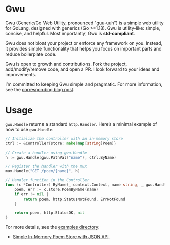 # Gwu
Gwu (Generic/Go Web Utility, pronounced "guu-uuh") is a simple web utility for GoLang, designed with generics (Go >=1.18). Gwu is utility-like: simple, concise, and helpful. Most importantly, Gwu is **std-compliant**.

Gwu does not bloat your project or enforce any framework on you. Instead, it provides simple functionality that helps you focus on important parts and reduce boilerplate code.

Gwu is open to growth and contributions. Fork the project, add/modify/remove code, and open a PR. I look forward to your ideas and improvements.

I’m committed to keeping Gwu simple and pragmatic. For more information, see the [corresponding blog post](https://blog.ioutil.app).

# Usage
`gwu.Handle` returns a standard `http.Handler`. Here’s a minimal example of how to use `gwu.Handle`:

```go
// Initialize the controller with an in-memory store
ctrl := &Controller{store: make(map[string]Poem)}

// Create a handler using gwu.Handle
h := gwu.Handle(gwu.PathVal("name"), ctrl.ByName)

// Register the handler with the mux
mux.Handle("GET /poem/{name}", h)

// Handler function in the Controller
func (c *Controller) ByName(_ context.Context, name string, _ gwu.HandleOpts) (Poem, int, error) {
    poem, err := c.store.PoemByName(name)
    if err != nil {
        return poem, http.StatusNotFound, ErrNotFound
    }

    return poem, http.StatusOK, nil
}
```

For more details, see the [examples directory](examples):
* [Simple In-Memory Poem Store with JSON API](examples/poem).